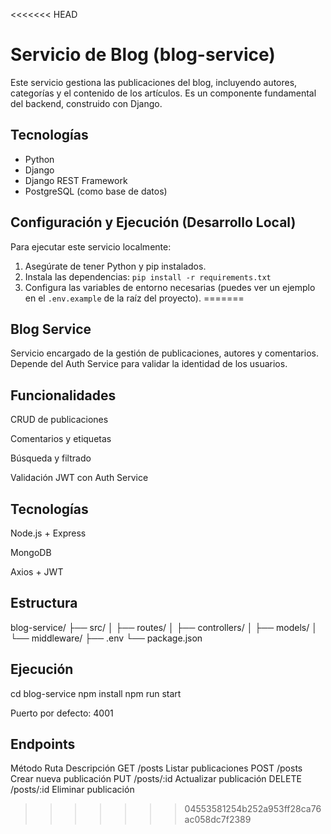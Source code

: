<<<<<<< HEAD
# Servicio de Blog (blog-service)

Este servicio gestiona las publicaciones del blog, incluyendo autores, categorías y el contenido de los artículos. Es un componente fundamental del backend, construido con Django.

## Tecnologías
- Python
- Django
- Django REST Framework
- PostgreSQL (como base de datos)

## Configuración y Ejecución (Desarrollo Local)
Para ejecutar este servicio localmente:
1.  Asegúrate de tener Python y pip instalados.
2.  Instala las dependencias: `pip install -r requirements.txt`
3.  Configura las variables de entorno necesarias (puedes ver un ejemplo en el `.env.example` de la raíz del proyecto).
=======
## Blog Service

Servicio encargado de la gestión de publicaciones, autores y comentarios.
Depende del Auth Service para validar la identidad de los usuarios.

## Funcionalidades

CRUD de publicaciones

Comentarios y etiquetas

Búsqueda y filtrado

Validación JWT con Auth Service

## Tecnologías

Node.js + Express

MongoDB

Axios + JWT

## Estructura
blog-service/
 ├── src/
 │   ├── routes/
 │   ├── controllers/
 │   ├── models/
 │   └── middleware/
 ├── .env
 └── package.json

## Ejecución
cd blog-service
npm install
npm run start


 Puerto por defecto: 4001

## Endpoints
Método	Ruta	Descripción
GET	/posts	Listar publicaciones
POST	/posts	Crear nueva publicación
PUT	/posts/:id	Actualizar publicación
DELETE	/posts/:id	Eliminar publicación
>>>>>>> 04553581254b252a953ff28ca76ac058dc7f2389
